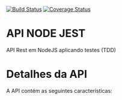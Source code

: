 [![Build Status](https://travis-ci.org/WanderleiSantos/api-nodejs-tdd.svg?branch=master)](https://travis-ci.org/WanderleiSantos/api-nodejs-tdd/)
[![Coverage Status](https://coveralls.io/repos/github/WanderleiSantos/api-nodejs-tdd/badge.svg?branch=master)](https://coveralls.io/github/WanderleiSantos/api-nodejs-tdd?branch=master)

# API NODE JEST

API Rest em NodeJS aplicando testes (TDD)

# Detalhes da API

A API contém as seguintes características:
